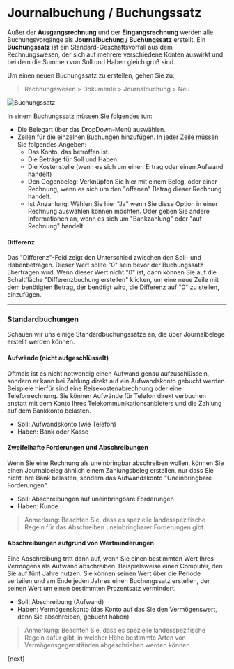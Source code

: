 <!-- add-breadcrumbs -->
# Journalbuchung / Buchungssatz


Außer der **Ausgangsrechnung** und der **Eingangsrechnung** werden alle Buchungsvorgänge als **Journalbuchung / Buchungssatz** erstellt. Ein **Buchungssatz** ist ein Standard-Geschäftsvorfall aus dem Rechnungswesen, der sich auf mehrere verschiedene Konten auswirkt und bei dem die Summen von Soll und Haben gleich groß sind.

Um einen neuen Buchungssatz zu erstellen, gehen Sie zu:

> Rechnungswesen > Dokumente > Journalbuchung > Neu

<img class="screenshot" alt="Buchungssatz" src="{{docs_base_url}}/v12/assets/img/accounts/journal-entry.png">

In einem Buchungssatz müssen Sie folgendes tun:

* Die Belegart über das DropDown-Menü auswählen.
* Zeilen für die einzelnen Buchungen hinzufügen. In jeder Zeile müssen Sie folgendes Angeben:
    * Das Konto, das betroffen ist.
    * Die Beträge für Soll und Haben.
    * Die Kostenstelle (wenn es sich um einen Ertrag oder einen Aufwand handelt)
    * Den Gegenbeleg: Verknüpfen Sie hier mit einem Beleg, oder einer Rechnung, wenn es sich um den "offenen" Betrag dieser Rechnung handelt.
    * Ist Anzahlung: Wählen Sie hier "Ja" wenn Sie diese Option in einer Rechnung auswählen können möchten. Oder geben Sie andere Informationen an, wenn es sich um "Bankzahlung" oder "auf Rechnung" handelt.

#### Differenz

Das "Differenz"-Feld zeigt den Unterschied zwischen den Soll- und Habenbeträgen. Dieser Wert sollte "0" sein bevor der Buchungssatz übertragen wird. Wenn dieser Wert nicht "0" ist, dann können Sie auf die Schaltfläche "Differenzbuchung erstellen" klicken, um eine neue Zeile mit dem benötigten Betrag, der benötigt wird, die Differenz auf "0" zu stellen, einzufügen.

---

### Standardbuchungen

Schauen wir uns einige Standardbuchungssätze an, die über Journalbelege erstellt werden können.

#### Aufwände (nicht aufgeschlüsselt)

Oftmals ist es nicht notwendig einen Aufwand genau aufzuschlüsseln, sondern er kann bei Zahlung direkt auf ein Aufwandskonto gebucht werden. Beispiele hierfür sind eine Reisekostenabrechnung oder eine Telefonrechnung. Sie können Aufwände für Telefon direkt verbuchen anstatt mit dem Konto Ihres Telekommunikationsanbieters und die Zahlung auf dem Bankkonto belasten.

* Soll: Aufwandskonto (wie Telefon)
* Haben: Bank oder Kasse

#### Zweifelhafte Forderungen und Abschreibungen

Wenn Sie eine Rechnung als uneinbringbar abschreiben wollen, können Sie einen Journalbeleg ähnlich einem Zahlungsbeleg erstellen, nur dass Sie nicht Ihre Bank belasten, sondern das Aufwandskonto "Uneinbringbare Forderungen".

* Soll: Abschreibungen auf uneinbringbare Forderungen
* Haben: Kunde

> Anmerkung: Beachten Sie, dass es spezielle landesspezifische Regeln für das Abschreiben uneinbringbarer Forderungen gibt.

#### Abschreibungen aufgrund von Wertminderungen

Eine Abschreibung tritt dann auf, wenn Sie einen bestimmten Wert Ihres Vermögens als Aufwand abschreiben. Beispielsweise einen Computer, den Sie auf fünf Jahre nutzen. Sie können seinen Wert über die Periode verteilen und am Ende jeden Jahres einen Buchungssatz erstellen, der seinen Wert um einen bestimmten Prozentsatz vermindert.

* Soll: Abschreibung (Aufwand)
* Haben: Vermögenskonto (das Konto auf das Sie den Vermögenswert, denn Sie abschreiben, gebucht haben)

> Anmerkung: Beachten Sie, dass es spezielle landesspezifische Regeln dafür gibt, in welcher Höhe bestimmte Arten von Vermögensgegenständen abgeschrieben werden können.

{next}
